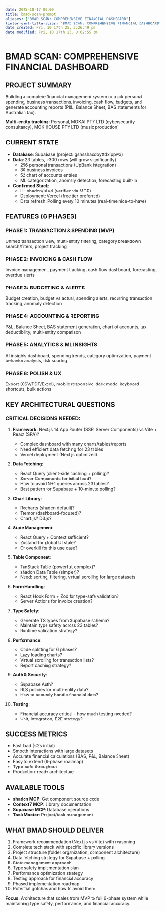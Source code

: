 ```yaml
---
date: 2025-10-17 00:00
title: bmad-scan-prompt
aliases: ["BMAD SCAN: COMPREHENSIVE FINANCIAL DASHBOARD"]
linter-yaml-title-alias: "BMAD SCAN: COMPREHENSIVE FINANCIAL DASHBOARD"
date created: Fri, 10 17th 25, 3:26:49 pm
date modified: Fri, 10 17th 25, 8:02:55 pm
---
```


# BMAD SCAN: COMPREHENSIVE FINANCIAL DASHBOARD

## PROJECT SUMMARY
Building a complete financial management system to track personal spending, business transactions, invoicing, cash flow, budgets, and generate accounting reports (P&L, Balance Sheet, BAS statements for Australian tax).

**Multi-entity tracking**: Personal, MOKAI PTY LTD (cybersecurity consultancy), MOK HOUSE PTY LTD (music production)

## CURRENT STATE
- **Database**: Supabase (project: gshsshaodoyttdxippwx)
- **Data**: 23 tables, ~300 rows (will grow significantly)
  - 256 personal transactions (UpBank integration)
  - 30 business invoices
  - 52 chart of accounts entries
  - ML categorization, anomaly detection, forecasting built-in
- **Confirmed Stack**:
  - UI: shadcn/ui v4 (verified via MCP)
  - Deployment: Vercel (free tier preferred)
  - Data refresh: Polling every 10 minutes (real-time nice-to-have)

## FEATURES (6 PHASES)

### PHASE 1: TRANSACTION & SPENDING (MVP)
Unified transaction view, multi-entity filtering, category breakdown, search/filters, project tracking

### PHASE 2: INVOICING & CASH FLOW
Invoice management, payment tracking, cash flow dashboard, forecasting, overdue alerts

### PHASE 3: BUDGETING & ALERTS
Budget creation, budget vs actual, spending alerts, recurring transaction tracking, anomaly detection

### PHASE 4: ACCOUNTING & REPORTING
P&L, Balance Sheet, BAS statement generation, chart of accounts, tax deductibility, multi-entity comparison

### PHASE 5: ANALYTICS & ML INSIGHTS
AI insights dashboard, spending trends, category optimization, payment behavior analysis, risk scoring

### PHASE 6: POLISH & UX
Export (CSV/PDF/Excel), mobile responsive, dark mode, keyboard shortcuts, bulk actions

## KEY ARCHITECTURAL QUESTIONS

### CRITICAL DECISIONS NEEDED:
1. **Framework**: Next.js 14 App Router (SSR, Server Components) vs Vite + React (SPA)?
   - Complex dashboard with many charts/tables/reports
   - Need efficient data fetching for 23 tables
   - Vercel deployment (Next.js optimized)

2. **Data Fetching**:
   - React Query (client-side caching + polling)?
   - Server Components for initial load?
   - How to avoid N+1 queries across 23 tables?
   - Best pattern for Supabase + 10-minute polling?

3. **Chart Library**:
   - Recharts (shadcn default)?
   - Tremor (dashboard-focused)?
   - Chart.js? D3.js?

4. **State Management**:
   - React Query + Context sufficient?
   - Zustand for global UI state?
   - Or overkill for this use case?

5. **Table Component**:
   - TanStack Table (powerful, complex)?
   - shadcn Data Table (simpler)?
   - Need: sorting, filtering, virtual scrolling for large datasets

6. **Form Handling**:
   - React Hook Form + Zod for type-safe validation?
   - Server Actions for invoice creation?

7. **Type Safety**:
   - Generate TS types from Supabase schema?
   - Maintain type safety across 23 tables?
   - Runtime validation strategy?

8. **Performance**:
   - Code splitting for 6 phases?
   - Lazy loading charts?
   - Virtual scrolling for transaction lists?
   - Report caching strategy?

9. **Auth & Security**:
   - Supabase Auth?
   - RLS policies for multi-entity data?
   - How to securely handle financial data?

10. **Testing**:
    - Financial accuracy critical - how much testing needed?
    - Unit, integration, E2E strategy?

## SUCCESS METRICS
- Fast load (<2s initial)
- Smooth interactions with large datasets
- Accurate financial calculations (BAS, P&L, Balance Sheet)
- Easy to extend (6-phase roadmap)
- Type-safe throughout
- Production-ready architecture

## AVAILABLE TOOLS
- **shadcn MCP**: Get component source code
- **Context7 MCP**: Library documentation
- **Supabase MCP**: Database operations
- **Task Master**: Project/task management

## WHAT BMAD SHOULD DELIVER
1. Framework recommendation (Next.js vs Vite) with reasoning
2. Complete tech stack with specific library versions
3. Project structure (folder organization, component architecture)
4. Data fetching strategy for Supabase + polling
5. State management approach
6. Type safety implementation plan
7. Performance optimization strategy
8. Testing approach for financial accuracy
9. Phased implementation roadmap
10. Potential gotchas and how to avoid them

**Focus**: Architecture that scales from MVP to full 6-phase system while maintaining type safety, performance, and financial accuracy.

